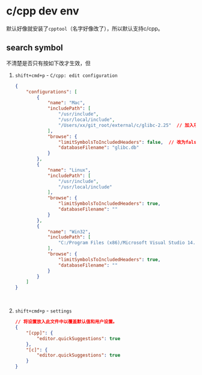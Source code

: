 # c/cpp dev env



默认好像就安装了`cpptool`（名字好像改了），所以默认支持c/cpp。



## search symbol



不清楚是否只有按如下改才生效，但



1. `shift+cmd+p` - `C/cpp: edit configuration`

   ```json
   {
       "configurations": [
           {
               "name": "Mac",
               "includePath": [
                   "/usr/include",
                   "/usr/local/include",
                   "/Users/xx/git_root/external/c/glibc-2.25"  // 加入项目目录
               ],
               "browse": {
                   "limitSymbolsToIncludedHeaders": false,  // 改为false
                   "databaseFilename": "glibc.db"
               }
           },
           {
               "name": "Linux",
               "includePath": [
                   "/usr/include",
                   "/usr/local/include"
               ],
               "browse": {
                   "limitSymbolsToIncludedHeaders": true,
                   "databaseFilename": ""
               }
           },
           {
               "name": "Win32",
               "includePath": [
                   "C:/Program Files (x86)/Microsoft Visual Studio 14.0/VC/include/*"
               ],
               "browse": {
                   "limitSymbolsToIncludedHeaders": true,
                   "databaseFilename": ""
               }
           }
       ]
   }

   ```

   ​

2. `shift+cmd+p` - `settings`

   ```Json
   // 将设置放入此文件中以覆盖默认值和用户设置。
   {
       "[cpp]": {
           "editor.quickSuggestions": true
       },
       "[c]": {
           "editor.quickSuggestions": true
       }
   }
   ```

   ​














